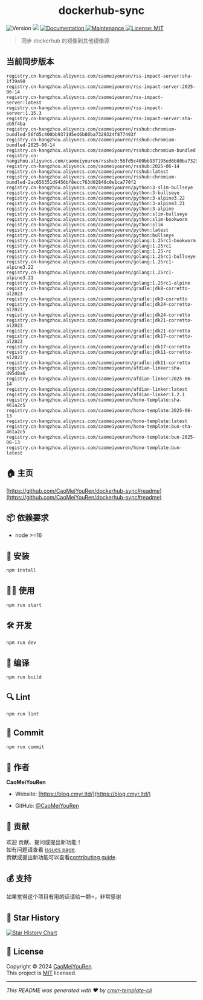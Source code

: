 <h1 align="center">dockerhub-sync </h1>
<p>
  <img alt="Version" src="https://img.shields.io/badge/version-0.1.0-blue.svg?cacheSeconds=2592000" />
  <img src="https://img.shields.io/badge/node-%3E%3D16-blue.svg" />
  <a href="https://github.com/CaoMeiYouRen/dockerhub-sync#readme" target="_blank">
    <img alt="Documentation" src="https://img.shields.io/badge/documentation-yes-brightgreen.svg" />
  </a>
  <a href="https://github.com/CaoMeiYouRen/dockerhub-sync/graphs/commit-activity" target="_blank">
    <img alt="Maintenance" src="https://img.shields.io/badge/Maintained%3F-yes-green.svg" />
  </a>
  <a href="https://github.com/CaoMeiYouRen/dockerhub-sync/blob/master/LICENSE" target="_blank">
    <img alt="License: MIT" src="https://img.shields.io/github/license/CaoMeiYouRen/dockerhub-sync?color=yellow" />
  </a>
</p>


> 同步 dockerhub 的镜像到其他镜像源

## 当前同步版本

<!-- DOCKER_START -->
```
registry.cn-hangzhou.aliyuncs.com/caomeiyouren/rss-impact-server:sha-1f39a90
registry.cn-hangzhou.aliyuncs.com/caomeiyouren/rss-impact-server:2025-06-14
registry.cn-hangzhou.aliyuncs.com/caomeiyouren/rss-impact-server:latest
registry.cn-hangzhou.aliyuncs.com/caomeiyouren/rss-impact-server:1.15.3
registry.cn-hangzhou.aliyuncs.com/caomeiyouren/rss-impact-server:sha-eb5f4ba
registry.cn-hangzhou.aliyuncs.com/caomeiyouren/rsshub:chromium-bundled-56fd5c400bb937195ed6b80ba7329324f877493f
registry.cn-hangzhou.aliyuncs.com/caomeiyouren/rsshub:chromium-bundled-2025-06-14
registry.cn-hangzhou.aliyuncs.com/caomeiyouren/rsshub:chromium-bundled
registry.cn-hangzhou.aliyuncs.com/caomeiyouren/rsshub:56fd5c400bb937195ed6b80ba7329324f877493f
registry.cn-hangzhou.aliyuncs.com/caomeiyouren/rsshub:2025-06-14
registry.cn-hangzhou.aliyuncs.com/caomeiyouren/rsshub:latest
registry.cn-hangzhou.aliyuncs.com/caomeiyouren/rsshub:chromium-bundled-2ac656351d9456bf8ecc763d02849c0e1ca770f2
registry.cn-hangzhou.aliyuncs.com/caomeiyouren/python:3-slim-bullseye
registry.cn-hangzhou.aliyuncs.com/caomeiyouren/python:3-bullseye
registry.cn-hangzhou.aliyuncs.com/caomeiyouren/python:3-alpine3.22
registry.cn-hangzhou.aliyuncs.com/caomeiyouren/python:3-alpine3.21
registry.cn-hangzhou.aliyuncs.com/caomeiyouren/python:3-alpine
registry.cn-hangzhou.aliyuncs.com/caomeiyouren/python:slim-bullseye
registry.cn-hangzhou.aliyuncs.com/caomeiyouren/python:slim-bookworm
registry.cn-hangzhou.aliyuncs.com/caomeiyouren/python:slim
registry.cn-hangzhou.aliyuncs.com/caomeiyouren/python:latest
registry.cn-hangzhou.aliyuncs.com/caomeiyouren/python:bullseye
registry.cn-hangzhou.aliyuncs.com/caomeiyouren/golang:1.25rc1-bookworm
registry.cn-hangzhou.aliyuncs.com/caomeiyouren/golang:1.25rc1
registry.cn-hangzhou.aliyuncs.com/caomeiyouren/golang:1.25-rc
registry.cn-hangzhou.aliyuncs.com/caomeiyouren/golang:1.25rc1-bullseye
registry.cn-hangzhou.aliyuncs.com/caomeiyouren/golang:1.25rc1-alpine3.22
registry.cn-hangzhou.aliyuncs.com/caomeiyouren/golang:1.25rc1-alpine3.21
registry.cn-hangzhou.aliyuncs.com/caomeiyouren/golang:1.25rc1-alpine
registry.cn-hangzhou.aliyuncs.com/caomeiyouren/gradle:jdk8-corretto-al2023
registry.cn-hangzhou.aliyuncs.com/caomeiyouren/gradle:jdk8-corretto
registry.cn-hangzhou.aliyuncs.com/caomeiyouren/gradle:jdk24-corretto-al2023
registry.cn-hangzhou.aliyuncs.com/caomeiyouren/gradle:jdk24-corretto
registry.cn-hangzhou.aliyuncs.com/caomeiyouren/gradle:jdk21-corretto-al2023
registry.cn-hangzhou.aliyuncs.com/caomeiyouren/gradle:jdk21-corretto
registry.cn-hangzhou.aliyuncs.com/caomeiyouren/gradle:jdk17-corretto-al2023
registry.cn-hangzhou.aliyuncs.com/caomeiyouren/gradle:jdk17-corretto
registry.cn-hangzhou.aliyuncs.com/caomeiyouren/gradle:jdk11-corretto-al2023
registry.cn-hangzhou.aliyuncs.com/caomeiyouren/gradle:jdk11-corretto
registry.cn-hangzhou.aliyuncs.com/caomeiyouren/afdian-linker:sha-d95d8a6
registry.cn-hangzhou.aliyuncs.com/caomeiyouren/afdian-linker:2025-06-14
registry.cn-hangzhou.aliyuncs.com/caomeiyouren/afdian-linker:latest
registry.cn-hangzhou.aliyuncs.com/caomeiyouren/afdian-linker:1.2.1
registry.cn-hangzhou.aliyuncs.com/caomeiyouren/hono-template:sha-461a2c5
registry.cn-hangzhou.aliyuncs.com/caomeiyouren/hono-template:2025-06-13
registry.cn-hangzhou.aliyuncs.com/caomeiyouren/hono-template:latest
registry.cn-hangzhou.aliyuncs.com/caomeiyouren/hono-template:bun-sha-461a2c5
registry.cn-hangzhou.aliyuncs.com/caomeiyouren/hono-template:bun-2025-06-13
registry.cn-hangzhou.aliyuncs.com/caomeiyouren/hono-template:bun-latest
```
<!-- DOCKER_END -->

## 🏠 主页

[https://github.com/CaoMeiYouRen/dockerhub-sync#readme](https://github.com/CaoMeiYouRen/dockerhub-sync#readme)


## 📦 依赖要求


- node >=16

## 🚀 安装

```sh
npm install
```

## 👨‍💻 使用

```sh
npm run start
```

## 🛠️ 开发

```sh
npm run dev
```

## 🔧 编译

```sh
npm run build
```

## 🔍 Lint

```sh
npm run lint
```

## 💾 Commit

```sh
npm run commit
```


## 👤 作者


**CaoMeiYouRen**

* Website: [https://blog.cmyr.ltd/](https://blog.cmyr.ltd/)

* GitHub: [@CaoMeiYouRen](https://github.com/CaoMeiYouRen)


## 🤝 贡献

欢迎 贡献、提问或提出新功能！<br />如有问题请查看 [issues page](https://github.com/CaoMeiYouRen/dockerhub-sync/issues). <br/>贡献或提出新功能可以查看[contributing guide](https://github.com/CaoMeiYouRen/dockerhub-sync/blob/master/CONTRIBUTING.md).

## 💰 支持

如果觉得这个项目有用的话请给一颗⭐️，非常感谢

## 🌟 Star History

[![Star History Chart](https://api.star-history.com/svg?repos=CaoMeiYouRen/dockerhub-sync&type=Date)](https://star-history.com/#CaoMeiYouRen/dockerhub-sync&Date)

## 📝 License

Copyright © 2024 [CaoMeiYouRen](https://github.com/CaoMeiYouRen).<br />
This project is [MIT](https://github.com/CaoMeiYouRen/dockerhub-sync/blob/master/LICENSE) licensed.

***
_This README was generated with ❤️ by [cmyr-template-cli](https://github.com/CaoMeiYouRen/cmyr-template-cli)_
